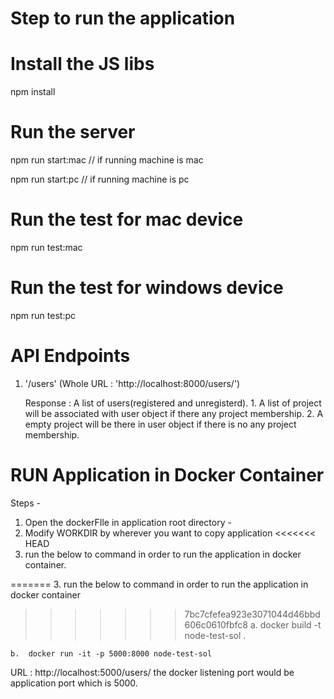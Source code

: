 Step to run the application 
================================

# Install the JS libs
  npm install

# Run the server
  npm run start:mac // if running machine is mac
  
  
  npm run start:pc // if running machine is pc
  
# Run the test for mac device
  npm run test:mac

# Run the test for windows device
  npm run test:pc


# API Endpoints

1. '/users' (Whole URL : 'http://localhost:8000/users/')
    
    Response : A list of users(registered and unregisterd).
                 1. A list of project will be associated with user object if there any project membership.
                 2. A empty project will be there in user object if there is no any project membership.

# RUN Application in Docker Container

Steps -
 1. Open the dockerFIle in application root directory -
 2. Modify WORKDIR by wherever you want to copy application
<<<<<<< HEAD
 3. run the below to command in order to run the application in docker container.
  
=======
 3. run the below to command in order to run the application in docker container 
    
>>>>>>> 7bc7cfefea923e3071044d46bbd606c0610fbfc8
    a.  docker build -t node-test-sol .
    
    b.  docker run -it -p 5000:8000 node-test-sol
  
URL : http://localhost:5000/users/ 
the docker listening port would be application port which is 5000.
